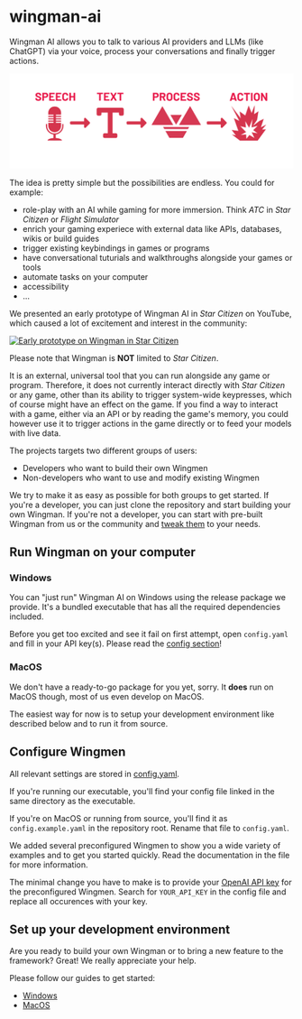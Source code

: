 # wingman-ai

Wingman AI allows you to talk to various AI providers and LLMs (like ChatGPT) via your voice, process your conversations and finally trigger actions.

![Wingman Flow](wingman-flow.png)

The idea is pretty simple but the possibilities are endless. You could for example:

- role-play with an AI while gaming for more immersion. Think _ATC_ in _Star Citizen_ or _Flight Simulator_
- enrich your gaming experiece with external data like APIs, databases, wikis or build guides
- trigger existing keybindings in games or programs
- have conversational tuturials and walkthroughs alongside your games or tools
- automate tasks on your computer
- accessibility
- ...

We presented an early prototype of Wingman AI in _Star Citizen_ on YouTube, which caused a lot of excitement and interest in the community:

[![Early prototype on Wingman in Star Citizen](https://img.youtube.com/vi/hHy7OZQX_nQ/0.jpg)](https://www.youtube.com/watch?v=hHy7OZQX_nQ)

Please note that Wingman is **NOT** limited to _Star Citizen_.

It is an external, universal tool that you can run alongside any game or program. Therefore, it does not currently interact directly with _Star Citizen_ or any game, other than its ability to trigger system-wide keypresses, which of course might have an effect on the game.
If you find a way to interact with a game, either via an API or by reading the game's memory, you could however use it to trigger actions in the game directly or to feed your models with live data.

The projects targets two different groups of users:

- Developers who want to build their own Wingmen
- Non-developers who want to use and modify existing Wingmen

We try to make it as easy as possible for both groups to get started. If you're a developer, you can just clone the repository and start building your own Wingman. If you're not a developer, you can start with pre-built Wingman from us or the community and [tweak them](#configure-wingmen) to your needs.

## Run Wingman on your computer

### Windows

You can "just run" Wingman AI on Windows using the release package we provide. It's a bundled executable that has all the required dependencies included.

Before you get too excited and see it fail on first attempt, open `config.yaml` and fill in your API key(s). Please read the [config section](#configure-wingmen)!

### MacOS

We don't have a ready-to-go package for you yet, sorry. It **does** run on MacOS though, most of us even develop on MacOS.

The easiest way for now is to setup your development environment like described below and to run it from source.

## Configure Wingmen

All relevant settings are stored in [config.yaml](https://github.com/ShipBit/wingman-ai/blob/documentation/config.example.yaml).

If you're running our executable, you'll find your config file linked in the same directory as the executable.

If you're on MacOS or running from source, you'll find it as `config.example.yaml` in the repository root. Rename that file to `config.yaml`.

We added several preconfigured Wingmen to show you a wide variety of examples and to get you started quickly. Read the documentation in the file for more information.

The minimal change you have to make is to provide your [OpenAI API key](https://platform.openai.com/account/api-keys) for the preconfigured Wingmen. Search for `YOUR_API_KEY` in the config file and replace all occurences with your key.

## Set up your development environment

Are you ready to build your own Wingman or to bring a new feature to the framework? Great! We really appreciate your help.

Please follow our guides to get started:

- [Windows](docs/develop-windows.md)
- [MacOS](docs/develop-macos.md)
